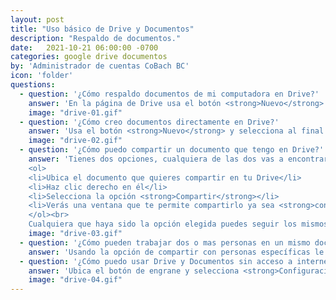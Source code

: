 ```yaml
---
layout: post
title: "Uso básico de Drive y Documentos"
description: "Respaldo de documentos."
date:   2021-10-21 06:00:00 -0700
categories: google drive documentos
by: 'Administrador de cuentas CoBach BC'
icon: 'folder'
questions:
  - question: '¿Cómo respaldo documentos de mi computadora en Drive?'
    answer: 'En la página de Drive usa el botón <strong>Nuevo</strong> para subir contenido de tu computadora. Puedes elegir entre subir archivos o carpetas completas.<br><br><strong>RECUERDA</strong> que solo debes subir lo que necesitas para el trabajo cotidiano, y si necesitas trabajar con documentos hay que migrar a los documentos de Google.'
    image: "drive-01.gif"
  - question: '¿Cómo creo documentos directamente en Drive?'
    answer: 'Usa el botón <strong>Nuevo</strong> y selecciona al final de la lista el tipo de documento que necesitas (texto, hoja de cálculo, o presentación). De esta manera puedes crear documentos que se guardan directamente en tu Drive y no ocupan espacio como los documentos que subes de Office.'
    image: "drive-02.gif"
  - question: '¿Cómo puedo compartir un documento que tengo en Drive?'
    answer: 'Tienes dos opciones, cualquiera de las dos vas a encontrarlas en el mismo lugar.<br><br>
    <ol>
    <li>Ubica el documento que quieres compartir en tu Drive</li>
    <li>Haz clic derecho en él</li>
    <li>Selecciona la opción <strong>Compartir</strong></li>
    <li>Verás una ventana que te permite compartirlo ya sea <strong>con usuarios específicos</strong> o puedes elegir compartirlo <strong>de forma general con un enlace</strong>
    </ol><br>
    Cualquiera que haya sido la opción elegida puedes seguir los mismos pasos para dejar de compartir, lo que te permite siempre tener el control de quién puede ver tu información.'
    image: "drive-03.gif"
  - question: '¿Cómo pueden trabajar dos o mas personas en un mismo documento?'
    answer: 'Usando la opción de compartir con personas específicas le das acceso a otros usuarios a tu documento. De esta manera los dos pueden acceder al mismos tiempo y colaborar.'
  - question: '¿Cómo puedo usar Drive y Documentos sin acceso a internet?'
    answer: 'Ubica el botón de engrane y selecciona <strong>Configuración</strong>. Busca la opción <strong>Sin conexión</strong> y habilítala. Esto te permitirá crear documentos sin necesidad de conexión a internet. Cuando recuperes la conexión tu información se sincronizará.<br><br><strong>NOTA: </strong>Esto debes activarlo en cada computadora en la que quieres que funcione así. <strong>NUNCA</strong> habilites esta opción en una computadora pública o que no es de tu propiedad, porque podrán acceder a tu información si lo haces.'
    image: "drive-04.gif"
---
```

